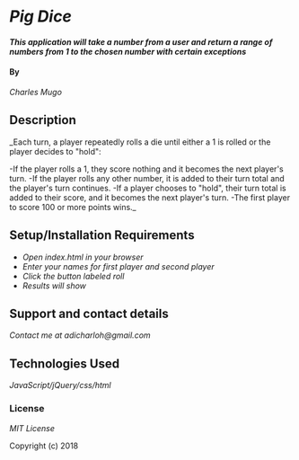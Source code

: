 # _Pig Dice_

#### _This application will take a number from a user and return a range of numbers from 1 to the chosen number with certain exceptions_

#### By

_Charles Mugo_

## Description

_Each turn, a player repeatedly rolls a die until either a 1 is rolled or the player decides to "hold":

-If the player rolls a 1, they score nothing and it becomes the next player's turn.
-If the player rolls any other number, it is added to their turn total and the player's turn continues.
-If a player chooses to "hold", their turn total is added to their score, and it becomes the next player's turn.
-The first player to score 100 or more points wins._



## Setup/Installation Requirements

* _Open index.html in your browser_
* _Enter your names for first player and second player_
* _Click the button labeled roll_
* _Results will show_

## Support and contact details

_Contact me  at adicharloh@gmail.com_

## Technologies Used

_JavaScript/jQuery/css/html_

### License

*_MIT License_*

Copyright (c) 2018
